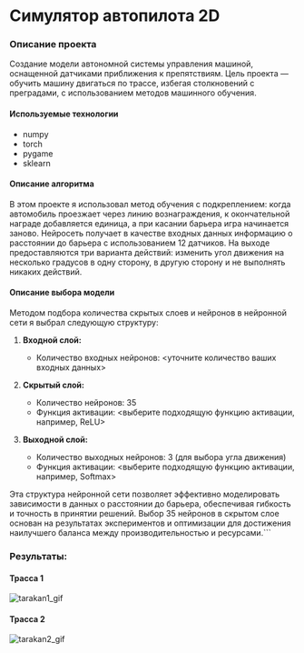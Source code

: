 # Симулятор автопилота 2D
### Описание проекта
Создание модели автономной системы управления машиной, оснащенной датчиками приближения к препятствиям. Цель проекта — обучить машину двигаться по трассе, избегая столкновений с преградами, с использованием методов машинного обучения.
#### Используемые технологии
- numpy
- torch
- pygame
- sklearn

#### Описание алгоритма

В этом проекте я использовал метод обучения с подкреплением: когда автомобиль проезжает через линию вознаграждения, к окончательной награде добавляется единица, а при касании барьера игра начинается заново. 
Нейросеть получает в качестве входных данных информацию о расстоянии до барьера с использованием 12 датчиков. На выходе предоставляются три варианта действий: изменить угол движения на несколько градусов в одну сторону, в другую сторону и не выполнять никаких действий.

#### Описание выбора модели

Методом подбора количества скрытых слоев и нейронов в нейронной сети я выбрал следующую структуру:

1. **Входной слой:**
   - Количество входных нейронов: <уточните количество ваших входных данных>

2. **Скрытый слой:**
   - Количество нейронов: 35
   - Функция активации: <выберите подходящую функцию активации, например, ReLU>

3. **Выходной слой:**
   - Количество выходных нейронов: 3 (для выбора угла движения)
   - Функция активации: <выберите подходящую функцию активации, например, Softmax>

Эта структура нейронной сети позволяет эффективно моделировать зависимости в данных о расстоянии до барьера, обеспечивая гибкость и точность в принятии решений. Выбор 35 нейронов в скрытом слое основан на результатах экспериментов и оптимизации для достижения наилучшего баланса между производительностью и ресурсами.```


### Результаты:

#### Трасса 1

![tarakan1_gif](https://github.com/fluke8/neuro-race-python/assets/84039753/194e54af-3d10-4c7d-98de-e0316bcc62cc)

#### Трасса 2

![tarakan2_gif](https://github.com/fluke8/neuro-race-python/assets/84039753/b0f813df-24b8-4e91-a9f5-39279b0004a5)


